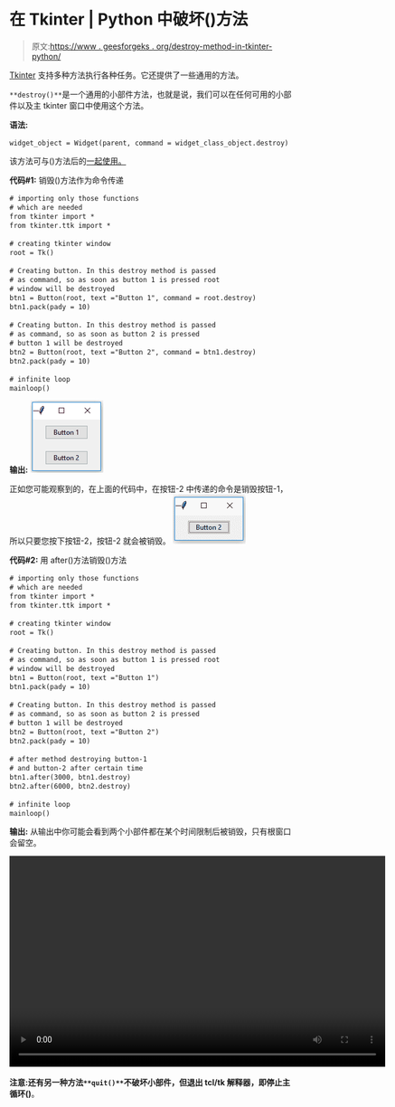 # 在 Tkinter | Python 中破坏()方法

> 原文:[https://www . geesforgeks . org/destroy-method-in-tkinter-python/](https://www.geeksforgeeks.org/destroy-method-in-tkinter-python/)

[Tkinter](https://www.geeksforgeeks.org/python-gui-tkinter/) 支持多种方法执行各种任务。它还提供了一些通用的方法。

`**destroy()**`是一个通用的小部件方法，也就是说，我们可以在任何可用的小部件以及主 tkinter 窗口中使用这个方法。

**语法:**

```
widget_object = Widget(parent, command = widget_class_object.destroy)

```

该方法可与()方法后的[一起使用。](https://www.geeksforgeeks.org/python-after-method-in-tkinter/)

**代码#1:** 销毁()方法作为命令传递

```
# importing only those functions
# which are needed
from tkinter import * 
from tkinter.ttk import *

# creating tkinter window
root = Tk()

# Creating button. In this destroy method is passed
# as command, so as soon as button 1 is pressed root
# window will be destroyed
btn1 = Button(root, text ="Button 1", command = root.destroy)
btn1.pack(pady = 10)

# Creating button. In this destroy method is passed
# as command, so as soon as button 2 is pressed
# button 1 will be destroyed
btn2 = Button(root, text ="Button 2", command = btn1.destroy)
btn2.pack(pady = 10)

# infinite loop
mainloop()
```

**输出:**
![destroy() method in Tkinter](img/bdb0666ec75ffd6f5c206174f18fd777.png)

正如您可能观察到的，在上面的代码中，在按钮-2 中传递的命令是销毁按钮-1，所以只要您按下按钮-2，按钮-2 就会被销毁。
![destroy() method passed as command](img/d8f6245a4bee4e248bf42250e017de2b.png)

**代码#2:** 用 after()方法销毁()方法

```
# importing only those functions
# which are needed
from tkinter import * 
from tkinter.ttk import *

# creating tkinter window
root = Tk()

# Creating button. In this destroy method is passed
# as command, so as soon as button 1 is pressed root
# window will be destroyed
btn1 = Button(root, text ="Button 1")
btn1.pack(pady = 10)

# Creating button. In this destroy method is passed
# as command, so as soon as button 2 is pressed
# button 1 will be destroyed
btn2 = Button(root, text ="Button 2")
btn2.pack(pady = 10)

# after method destroying button-1
# and button-2 after certain time
btn1.after(3000, btn1.destroy)
btn2.after(6000, btn2.destroy)

# infinite loop
mainloop()
```

**输出:**
从输出中你可能会看到两个小部件都在某个时间限制后被销毁，只有根窗口会留空。

<video class="wp-video-shortcode" id="video-298287-1" width="665" height="373" preload="metadata" controls=""><source type="video/mp4" src="https://media.geeksforgeeks.org/wp-content/uploads/20190429231129/ice_video_20190429-230659_edit_0.mp4?_=1">[https://media.geeksforgeeks.org/wp-content/uploads/20190429231129/ice_video_20190429-230659_edit_0.mp4](https://media.geeksforgeeks.org/wp-content/uploads/20190429231129/ice_video_20190429-230659_edit_0.mp4)</video>

**注意:**还有另一种方法`**quit()**`不破坏小部件，但退出 tcl/tk 解释器，即停止**主循环()**。
